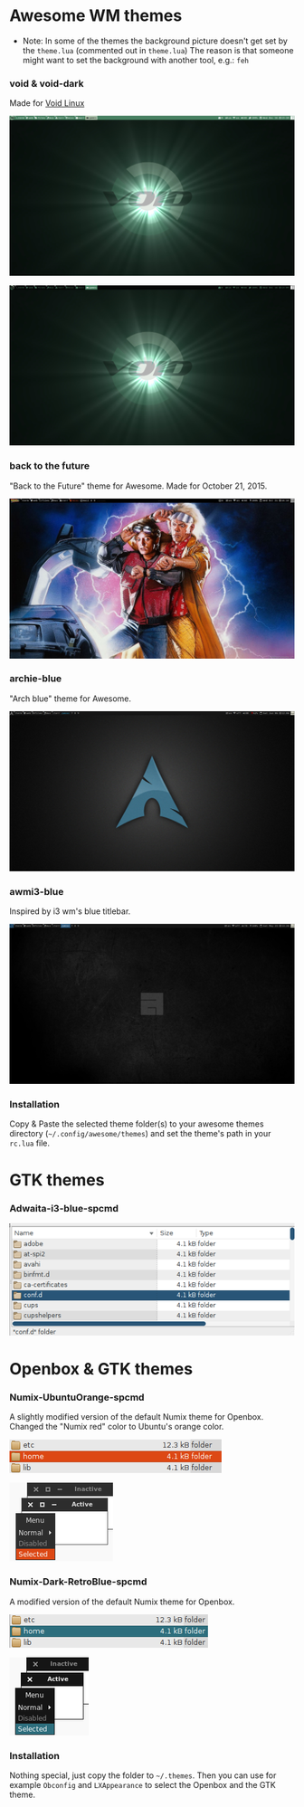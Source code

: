 # Awesome WM themes

* Note: In some of the themes the background picture doesn't get set by the `theme.lua` (commented out in `theme.lua`) The reason is that someone might want to set the background with another tool, e.g.: `feh`

### void & void-dark

Made for [Void Linux](http://voidlinux.eu)

![](https://raw.githubusercontent.com/spcmd/spcmd.github.io/master/img/awesome-void-theme.png)

![](https://raw.githubusercontent.com/spcmd/spcmd.github.io/master/img/awesome-void-dark-theme.png)


### back to the future

"Back to the Future" theme for Awesome. Made for October 21, 2015.

![](https://raw.githubusercontent.com/spcmd/spcmd.github.io/master/img/awesome-back_to_the_future_theme.jpg)


### archie-blue

"Arch blue" theme for Awesome.

![](https://raw.githubusercontent.com/spcmd/spcmd.github.io/master/img/archie-blue-theme.jpg)

### awmi3-blue

Inspired by i3 wm's blue titlebar.

![](https://raw.githubusercontent.com/spcmd/spcmd.github.io/master/img/awesome-i3-blue-theme.jpg)

### Installation

Copy & Paste the selected theme folder(s) to your awesome themes directory (`~/.config/awesome/themes`) and set the theme's path in your `rc.lua` file.

# GTK themes

### Adwaita-i3-blue-spcmd

![](https://raw.githubusercontent.com/spcmd/spcmd.github.io/master/img/Adwaita-i3-blue-spcmd-theme.png)

# Openbox & GTK themes

### Numix-UbuntuOrange-spcmd

A slightly modified version of the default Numix theme for Openbox. Changed the "Numix red" color to Ubuntu's orange color.

![](https://raw.githubusercontent.com/spcmd/spcmd.github.io/master/img/Numix-UbuntuOrange-spcmd_shot1.png)

![](https://raw.githubusercontent.com/spcmd/spcmd.github.io/master/img/Numix-UbuntuOrange-spcmd_shot2.png)

### Numix-Dark-RetroBlue-spcmd

A modified version of the default Numix theme for Openbox.

![](https://raw.githubusercontent.com/spcmd/spcmd.github.io/master/img/Numix-Dark-RetroBlue-spcmd_shot1.png)

![](https://raw.githubusercontent.com/spcmd/spcmd.github.io/master/img/Numix-Dark-RetroBlue-spcmd_shot2.png)

### Installation

Nothing special, just copy the folder to `~/.themes`. Then you can use for example `Obconfig` and `LXAppearance` to select the Openbox and the GTK theme.

